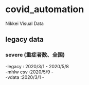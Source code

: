 # covid_automation
Nikkei Visual Data

## legacy data
### severe (重症者数、全国)<br>
-legacy : 2020/3/1 - 2020/5/8<br>
-mhlw csv :2020/5/9 -<br>
-vdata  :2020/3/1 - <br>

